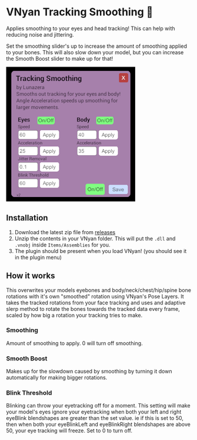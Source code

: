 # VNyan Tracking Smoothing 👀
Applies smoothing to your eyes and head tracking! This can help with reducing noise and jittering.

Set the smoothing slider's up to increase the amount of smoothing applied to your bones. This will also slow down your model, but you can increase the Smooth Boost slider to make up for that! 

![image of plugin window](https://github.com/Lunazera/VNyan-Eye-Smoothing/blob/main/example.png)

## Installation
1. Download the latest zip file from [releases]([https://github.com/Lunazera/VNyan-Tracking-Detection/releases/](https://github.com/Lunazera/VNyan-Eye-Smoothing/releases))
2. Unzip the contents in your VNyan folder. This will put the `.dll` and `.vnobj` inside `Items/Assemblies` for you.
3. The plugin should be present when you load VNyan! (you should see it in the plugin menu)

## How it works
This overwrites your models eyebones and body/neck/chest/hip/spine bone rotations with it's own "smoothed" rotation using VNyan's Pose Layers. It takes the tracked rotations from your face tracking and uses and adaptive slerp method to rotate the bones towards the tracked data every frame, scaled by how big a rotation your tracking tries to make.

### Smoothing
Amount of smoothing to apply. 0 will turn off smoothing.

### Smooth Boost
Makes up for the slowdown caused by smoothing by turning it down automatically for making bigger rotations.

### Blink Threshold
Blinking can throw your eyetracking off for a moment. This setting will make your model's eyes ignore your eyetracking when both your left and right eyeBlink blendshapes are greater than the set value. ie if this is set to 50, then when both your eyeBlinkLeft and eyeBlinkRight blendshapes are above 50, your eye tracking will freeze. Set to 0 to turn off.
